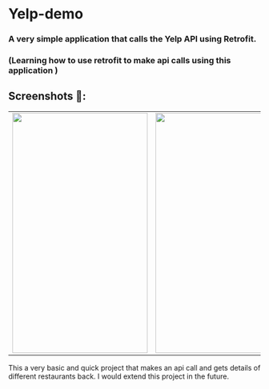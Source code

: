 # Yelp-demo
### A very simple application that calls the Yelp API using Retrofit.
### (Learning how to use retrofit to make api calls using this application )
## Screenshots 📱:
<table>

  <tr>
    <td><img src="https://user-images.githubusercontent.com/72620481/172649025-666dc899-3fa3-421d-b2d3-51348a489304.jpeg" width=270 height=480></td>
    <td><img src="https://user-images.githubusercontent.com/72620481/172649303-3e686268-9d9c-460e-9fa2-22e3e735923c.jpeg" width=270 height=480></td>
    <td><img src="https://user-images.githubusercontent.com/72620481/172649312-5c1fd70b-78a4-4341-b1f2-455770e01063.jpeg" width=270 height=480></td>
    <td><img src="https://user-images.githubusercontent.com/72620481/172649330-dcdc3bd6-8e88-4583-85c0-46ca65994185.jpeg" width=270 height=480></td>
  </tr>
 </table>
 
<p>This a very basic and quick project that makes an api call and gets details of different restaurants back.
  I would extend this project in the future.</p>
